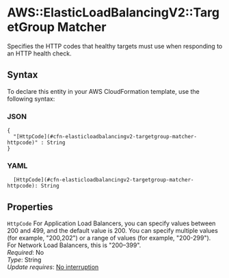 # AWS::ElasticLoadBalancingV2::TargetGroup Matcher<a name="aws-properties-elasticloadbalancingv2-targetgroup-matcher"></a>

Specifies the HTTP codes that healthy targets must use when responding to an HTTP health check\.

## Syntax<a name="aws-properties-elasticloadbalancingv2-targetgroup-matcher-syntax"></a>

To declare this entity in your AWS CloudFormation template, use the following syntax:

### JSON<a name="aws-properties-elasticloadbalancingv2-targetgroup-matcher-syntax.json"></a>

```
{
  "[HttpCode](#cfn-elasticloadbalancingv2-targetgroup-matcher-httpcode)" : String
}
```

### YAML<a name="aws-properties-elasticloadbalancingv2-targetgroup-matcher-syntax.yaml"></a>

```
  [HttpCode](#cfn-elasticloadbalancingv2-targetgroup-matcher-httpcode): String
```

## Properties<a name="aws-properties-elasticloadbalancingv2-targetgroup-matcher-properties"></a>

`HttpCode`  <a name="cfn-elasticloadbalancingv2-targetgroup-matcher-httpcode"></a>
For Application Load Balancers, you can specify values between 200 and 499, and the default value is 200\. You can specify multiple values \(for example, "200,202"\) or a range of values \(for example, "200\-299"\)\.  
For Network Load Balancers, this is "200–399"\.  
*Required*: No  
*Type*: String  
*Update requires*: [No interruption](https://docs.aws.amazon.com/AWSCloudFormation/latest/UserGuide/using-cfn-updating-stacks-update-behaviors.html#update-no-interrupt)